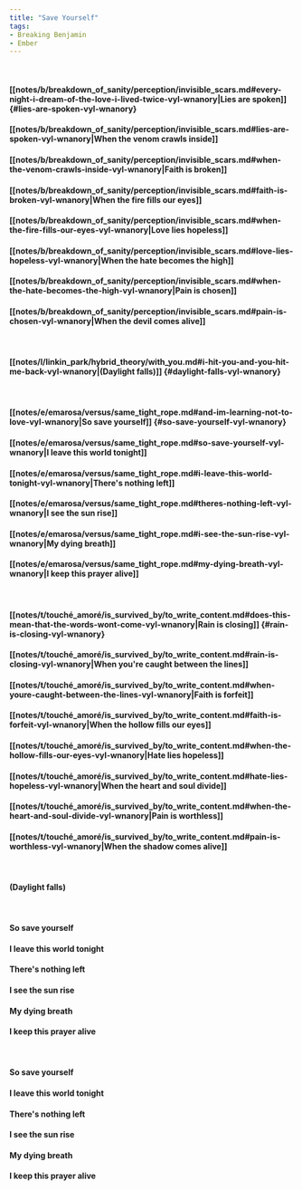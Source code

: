 ```yaml
---
title: "Save Yourself"
tags:
- Breaking Benjamin
- Ember
---
```

&nbsp;
#### [[notes/b/breakdown_of_sanity/perception/invisible_scars.md#every-night-i-dream-of-the-love-i-lived-twice-vyl-wnanory|Lies are spoken]] {#lies-are-spoken-vyl-wnanory}
#### [[notes/b/breakdown_of_sanity/perception/invisible_scars.md#lies-are-spoken-vyl-wnanory|When the venom crawls inside]]
#### [[notes/b/breakdown_of_sanity/perception/invisible_scars.md#when-the-venom-crawls-inside-vyl-wnanory|Faith is broken]]
#### [[notes/b/breakdown_of_sanity/perception/invisible_scars.md#faith-is-broken-vyl-wnanory|When the fire fills our eyes]]
#### [[notes/b/breakdown_of_sanity/perception/invisible_scars.md#when-the-fire-fills-our-eyes-vyl-wnanory|Love lies hopeless]]
#### [[notes/b/breakdown_of_sanity/perception/invisible_scars.md#love-lies-hopeless-vyl-wnanory|When the hate becomes the high]]
#### [[notes/b/breakdown_of_sanity/perception/invisible_scars.md#when-the-hate-becomes-the-high-vyl-wnanory|Pain is chosen]]
#### [[notes/b/breakdown_of_sanity/perception/invisible_scars.md#pain-is-chosen-vyl-wnanory|When the devil comes alive]]
&nbsp;
#### [[notes/l/linkin_park/hybrid_theory/with_you.md#i-hit-you-and-you-hit-me-back-vyl-wnanory|(Daylight falls)]] {#daylight-falls-vyl-wnanory}
&nbsp;
#### [[notes/e/emarosa/versus/same_tight_rope.md#and-im-learning-not-to-love-vyl-wnanory|So save yourself]] {#so-save-yourself-vyl-wnanory}
#### [[notes/e/emarosa/versus/same_tight_rope.md#so-save-yourself-vyl-wnanory|I leave this world tonight]]
#### [[notes/e/emarosa/versus/same_tight_rope.md#i-leave-this-world-tonight-vyl-wnanory|There's nothing left]]
#### [[notes/e/emarosa/versus/same_tight_rope.md#theres-nothing-left-vyl-wnanory|I see the sun rise]]
#### [[notes/e/emarosa/versus/same_tight_rope.md#i-see-the-sun-rise-vyl-wnanory|My dying breath]]
#### [[notes/e/emarosa/versus/same_tight_rope.md#my-dying-breath-vyl-wnanory|I keep this prayer alive]]
&nbsp;
#### [[notes/t/touché_amoré/is_survived_by/to_write_content.md#does-this-mean-that-the-words-wont-come-vyl-wnanory|Rain is closing]] {#rain-is-closing-vyl-wnanory}
#### [[notes/t/touché_amoré/is_survived_by/to_write_content.md#rain-is-closing-vyl-wnanory|When you're caught between the lines]]
#### [[notes/t/touché_amoré/is_survived_by/to_write_content.md#when-youre-caught-between-the-lines-vyl-wnanory|Faith is forfeit]]
#### [[notes/t/touché_amoré/is_survived_by/to_write_content.md#faith-is-forfeit-vyl-wnanory|When the hollow fills our eyes]]
#### [[notes/t/touché_amoré/is_survived_by/to_write_content.md#when-the-hollow-fills-our-eyes-vyl-wnanory|Hate lies hopeless]]
#### [[notes/t/touché_amoré/is_survived_by/to_write_content.md#hate-lies-hopeless-vyl-wnanory|When the heart and soul divide]]
#### [[notes/t/touché_amoré/is_survived_by/to_write_content.md#when-the-heart-and-soul-divide-vyl-wnanory|Pain is worthless]]
#### [[notes/t/touché_amoré/is_survived_by/to_write_content.md#pain-is-worthless-vyl-wnanory|When the shadow comes alive]]
&nbsp;
#### (Daylight falls)
&nbsp;
#### So save yourself
#### I leave this world tonight
#### There's nothing left
#### I see the sun rise
#### My dying breath
#### I keep this prayer alive
&nbsp;
#### So save yourself
#### I leave this world tonight
#### There's nothing left
#### I see the sun rise
#### My dying breath
#### I keep this prayer alive
